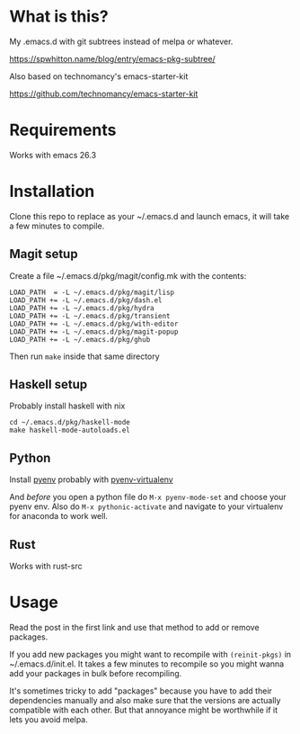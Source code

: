 # What is this?

My .emacs.d with git subtrees instead of melpa or whatever.

https://spwhitton.name/blog/entry/emacs-pkg-subtree/

Also based on technomancy's emacs-starter-kit

https://github.com/technomancy/emacs-starter-kit

# Requirements

Works with emacs 26.3

# Installation

Clone this repo to replace as your ~/.emacs.d and launch emacs, it will take a few minutes to compile.

## Magit setup

Create a file ~/.emacs.d/pkg/magit/config.mk with the contents:

    LOAD_PATH  = -L ~/.emacs.d/pkg/magit/lisp
    LOAD_PATH += -L ~/.emacs.d/pkg/dash.el
    LOAD_PATH += -L ~/.emacs.d/pkg/hydra
    LOAD_PATH += -L ~/.emacs.d/pkg/transient
    LOAD_PATH += -L ~/.emacs.d/pkg/with-editor
    LOAD_PATH += -L ~/.emacs.d/pkg/magit-popup
    LOAD_PATH += -L ~/.emacs.d/pkg/ghub

Then run `make` inside that same directory

## Haskell setup

Probably install haskell with nix

    cd ~/.emacs.d/pkg/haskell-mode
    make haskell-mode-autoloads.el

## Python

Install [pyenv](https://github.com/pyenv/pyenv) probably with [pyenv-virtualenv](https://github.com/pyenv/pyenv-virtualenv)

And _before_ you open a python file do `M-x pyenv-mode-set` and choose your
pyenv env. Also do `M-x pythonic-activate` and navigate to your virtualenv for
anaconda to work well.

## Rust

Works with rust-src

# Usage

Read the post in the first link and use that method to add or remove packages.

If you add new packages you might want to recompile with `(reinit-pkgs)` in ~/.emacs.d/init.el. It takes a few minutes to recompile so you might wanna add your packages in bulk before recompiling.

It's sometimes tricky to add "packages" because you have to add their dependencies manually and also make sure that the versions are actually compatible with each other. But that annoyance might be worthwhile if it lets you avoid melpa.
